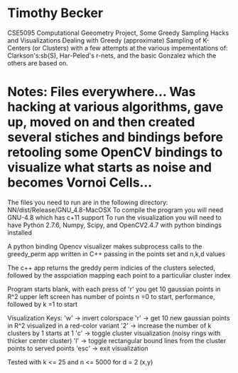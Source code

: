 Timothy Becker
========================================================================================================================
CSE5095 Computational Geeometry Project, Some Greedy Sampling Hacks and Visualizations
Dealing with Greedy (approximate) Sampling of K-Centers (or Clusters) with a few attempts at the various 
impementations of: Clarkson's:sb(S), Har-Peled's r-nets, and the basic Gonzalez which the others are based on.

Notes:
Files everywhere... Was hacking at various algorithms, gave up, moved on and then created several stiches and bindings
before retooling some OpenCV bindings to visualize what starts as noise and becomes Vornoi Cells...
=======================================================================================================================


The files you need to run are in the following directory: NN/dist/Release/GNU_4.8-MacOSX
To compile the program you will need GNU-4.8 which has c+11 support
To run the visualization you will need to have 
Python 2.7.6, Numpy, Scipy, and OpenCV2.4.7 with python bindings installed

A python binding Opencv visualizer makes subprocess calls to the greedy_perm app written in C++
passing in the points set and n,k,d values

The c++ app returns the greddy perm indicies of the clusters selected, followed by the asspciation mapping
each point to a particuliar cluster index

Program starts blank, with each press of 'r' you get 10 gaussian points in R^2
upper left screen has number of points n =0 to start, performance, followed by k =1 to start

Visualization Keys:
'w'   -> invert colorspace
'r'   -> get 10 new gaussian points in R^2 visualized in a red-color variant
'2'   -> increase the number of k clusters by 1 starts at 1
'c'   -> toggle cluster visualization (noisy rings with thicker center cluster)
'l'   -> toggle rectangular bound lines from the cluster points to served points
'esc' -> exit visualization

Tested with k <= 25 and n <= 5000 for d = 2 (x,y)
